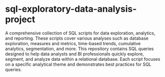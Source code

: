 # sql-exploratory-data-analysis-project
A comprehensive collection of SQL scripts for data exploration, analytics, and reporting. These scripts cover various analyses such as database exploration, measures and metrics, time-based trends, cumulative analytics, segmentation, and more. This repository contains SQL queries designed to help data analysts and BI professionals quickly explore, segment, and analyze data within a relational database. Each script focuses on a specific analytical theme and demonstrates best practices for SQL queries.

